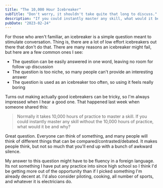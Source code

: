 ```yaml
---
title: "The 10,000 Hour Icebreaker"
subTitle: "Don't worry, it shouldn't take quite that long to discuss."
description: "If you could instantly master any skill, what would it be and why?"
pubDate: "2023-02-24"
---
```


For those who aren't familiar, an icebreaker is a simple question meant to stimulate conversation. Thing is, there are a lot of low effort icebreakers out there that don't do that. There are many reasons an icebreaker might fail, but here are a few common ones I see:

-   The question can be easily answered in one word, leaving no room for follow up discussion
-   The question is too niche, so many people can't provide an interesting answer
-   The question is used as an icebreaker too often, so using it feels really boring

Turns out making actually good icebreakers can be tricky, so I'm always impressed when I hear a good one. That happened last week when someone shared this:

> Normally it takes 10,000 hours of practice to master a skill. If you could instantly master any skill without the 10,000 hours of practice, what would it be and why?

Great question. Everyone can think of something, and many people will think of different things that can be compared/contrasted/debated. It makes people think, but not so much that you'll end up with a bunch of awkward silence.

My answer to this question might have to be fluency in a foreign language. Its not something I have put any practice into since high school so I think I'd be getting more out of the opportunity than if I picked something I'm already decent at. I'd also consider piloting, cooking, all number of sports, and whatever it is electricians do.
